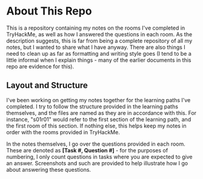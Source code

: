 # About This Repo

This is a repository containing my notes on the rooms I've completed in TryHackMe, as well as how I answered the questions in each room. As the description suggests, this is far from being a complete repository of all my notes, but I wanted to share what I have anyway. There are also things I need to clean up as far as formatting and writing style goes (I tend to be a little informal when I explain things - many of the earlier documents in this repo are evidence for this).

## Layout and Structure

I've been working on getting my notes together for the learning paths I've completed. I try to follow the structure provided in the learning paths themselves, and the files are named as they are in accordance with this. For instance, "s01r01" would refer to the first section of the learning path, and the first room of this section. If nothing else, this helps keep my notes in order with the rooms provided in TryHackMe.

In the notes themselves, I go over the questions provided in each room. These are denoted as **[Task #, Question #]** - for the purposes of numbering, I only count questions in tasks where you are expected to give an answer. Screenshots and such are provided to help illustrate how I go about answering these questions.
